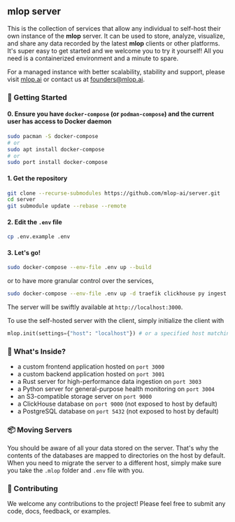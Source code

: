 ## mlop server

This is the collection of services that allow any individual to self-host their own instance of the **mlop** server. It can be used to store, analyze, visualize, and share any data recorded by the latest **mlop** clients or other platforms. It's super easy to get started and we welcome you to try it yourself! All you need is a containerized environment and a minute to spare.

For a managed instance with better scalability, stability and support, please visit [mlop.ai](https://mlop.ai) or contact us at [founders@mlop.ai](mailto:founders@mlop.ai).

### 🚀 Getting Started

#### 0. Ensure you have `docker-compose` (or `podman-compose`) and the current user has access to Docker daemon

```bash
sudo pacman -S docker-compose
# or
sudo apt install docker-compose
# or
sudo port install docker-compose
```

#### 1. Get the repository

```bash
git clone --recurse-submodules https://github.com/mlop-ai/server.git
cd server
git submodule update --rebase --remote
```

#### 2. Edit the `.env` file

```bash
cp .env.example .env
```

#### 3. Let's go!

```bash
sudo docker-compose --env-file .env up --build
```
or to have more granular control over the services,
```bash
sudo docker-compose --env-file .env up -d traefik clickhouse py ingest
```

The server will be swiftly available at `http://localhost:3000`. 

To use the self-hosted server with the client, simply initialize the client with

```python
mlop.init(settings={"host": "localhost"}) # or a specified host matching the CORS policy of the server set by .env
```

### 📲 What's Inside?

- a custom frontend application hosted on `port 3000`
- a custom backend application hosted on `port 3001`
- a Rust server for high-performance data ingestion on `port 3003`
- a Python server for general-purpose health monitoring on `port 3004`
- an S3-compatible storage server on `port 9000`
- a ClickHouse database on `port 9000` (not exposed to host by default)
- a PostgreSQL database on `port 5432` (not exposed to host by default)

### 📦 Moving Servers

You should be aware of all your data stored on the server. That's why the contents of the databases are mapped to directories on the host by default. When you need to migrate the server to a different host, simply make sure you take the `.mlop` folder and `.env` file with you.

### 🤝 Contributing

We welcome any contributions to the project! Please feel free to submit any code, docs, feedback, or examples.


